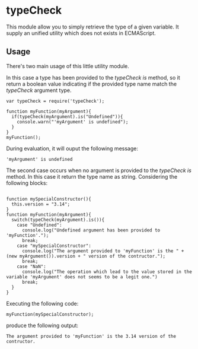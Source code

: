 typeCheck
=========

This module allow you to simply retrieve the type of a given variable.
It supply an unified utility which does not exists in ECMAScript.

Usage
-----

There's two main usage of this little utility module.

In this case a type has been provided to the *typeCheck* *is* method, so it return a boolean value indicating if the provided type name match the *typeCheck* argument type.

```
var typeCheck = require('typeCheck');

function myFunction(myArgument){
  if(typeCheck(myArgument).is("Undefined")){
    console.warn("'myArgument' is undefined");
  }
}
myFunction();
```

During evaluation, it will ouput the following message:

```'myArgument' is undefined```

The second case occurs when no argument is provided to the *typeCheck* *is* method. In this case it return the type name as string. Considering the following blocks:

```var typeCheck = require('typeCheck');

function mySpecialConstructor(){
  this.version = "3.14";
}
function myFunction(myArgument){
  switch(typeCheck(myArgument).is()){
    case "Undefined":
      console.log("Undefined argument has been provided to 'myFunction'.");
      break;
    case "mySpecialConstructor":
      console.log("The argument provided to 'myFunction' is the " + (new myArgument()).version + " version of the contructor.");
      break;
    case "NaN":
      console.log("The operation which lead to the value stored in the variable 'myArgument' does not seems to be a legit one.")
      break;
  }
}
```

Executing the following code:

```myFunction(mySpecialConstructor);```

produce the following output:

```The argument provided to 'myFunction' is the 3.14 version of the contructor.```
